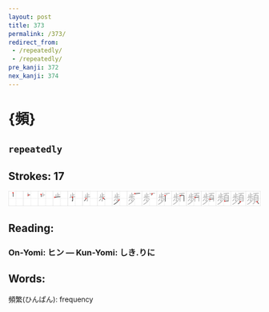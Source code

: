 ```yaml
---
layout: post
title: 373
permalink: /373/
redirect_from:
 - /repeatedly/
 - /repeatedly/
pre_kanji: 372
nex_kanji: 374
---
```


# {頻}

## `repeatedly`

## Strokes: 17

<div class="stroke"><img src="../images/E9A0BB.png" /></div>

## Reading:

### On-Yomi: ヒン &mdash; Kun-Yomi: しき.りに

## Words:

頻繁(ひんぱん): frequency
